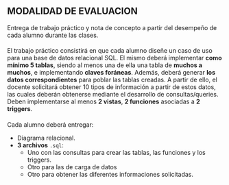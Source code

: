 ## MODALIDAD DE EVALUACION 
Entrega de trabajo práctico y nota de concepto a partir del desempeño de cada alumno durante las clases. 
####
El trabajo práctico consistirá en que cada alumno diseñe un caso de uso para una base de datos relacional SQL. 
El mismo deberá implementar **como mínimo 5 tablas**, siendo al menos una de ella una tabla de **muchos a muchos**, e implementando **claves foráneas**. Además, deberá generar __los datos correspondientes__ para poblar las tablas creadas.
A partir de ello, el docente solicitará obtener 10 tipos de información a partir de estos datos, las cuales deberán obtenerse mediante el desarrollo de consultas/queries. Deben implementarse al menos **2 vistas**, **2 funciones** asociadas a **2 triggers**.
####
Cada alumno deberá entregar:
- Diagrama relacional.
- **3 archivos** `.sql`:
  - Uno con las consultas para crear las tablas, las funciones y los triggers.
  - Otro para las de carga de datos
  - Otro para obtener las diferentes informaciones solicitadas.
